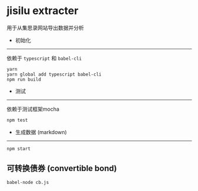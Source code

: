 jisilu extracter
====

用于从集思录网站导出数据并分析

- 初始化
---

依赖于 `typescript` 和 `babel-cli`

```
yarn
yarn global add typescript babel-cli
npm run build
```

- 测试
---

依赖于测试框架mocha

```bash
npm test
```

- 生成数据 (markdown)
---

```bash
npm start
```

可转换债券 (convertible bond)
---

```bash
babel-node cb.js
```